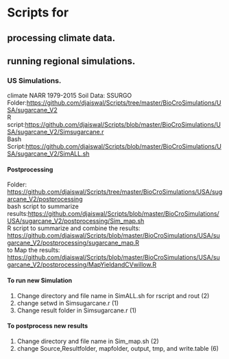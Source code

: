 # Scripts for  
## processing climate data.  
## running regional simulations.  
### US Simulations.  
  
  
climate NARR 1979-2015
Soil Data: SSURGO
Folder:https://github.com/djaiswal/Scripts/tree/master/BioCroSimulations/USA/sugarcane_V2  
R script:https://github.com/djaiswal/Scripts/blob/master/BioCroSimulations/USA/sugarcane_V2/Simsugarcane.r  
Bash Script:https://github.com/djaiswal/Scripts/blob/master/BioCroSimulations/USA/sugarcane_V2/SimALL.sh  
  
  
#### Postprocessing
Folder: https://github.com/djaiswal/Scripts/tree/master/BioCroSimulations/USA/sugarcane_V2/postprocessing  
bash script to summarize results:https://github.com/djaiswal/Scripts/blob/master/BioCroSimulations/USA/sugarcane_V2/postprocessing/Sim_map.sh  
R script to summarize and combine the results: https://github.com/djaiswal/Scripts/blob/master/BioCroSimulations/USA/sugarcane_V2/postprocessing/sugarcane_map.R  
to Map the results: https://github.com/djaiswal/Scripts/blob/master/BioCroSimulations/USA/sugarcane_V2/postprocessing/MapYieldandCVwillow.R 
  
#### To run new Simulation  
1. Change directory and file name in SimALL.sh for rscript and rout (2)  
2. change setwd in Simsugarcane.r (1)  
3. Change result folder in Simsugarcane.r (1)  

#### To postprocess new results  
1.  Change directory and file name in Sim_map.sh (2)  
2.  change Source,Resultfolder, mapfolder, output, tmp, and write.table (6)  





